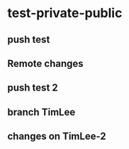# test-private-public

## push test

## Remote changes

## push test 2

## branch TimLee


## changes on TimLee-2
